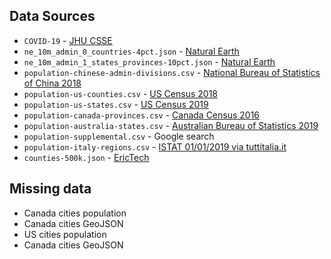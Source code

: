 ## Data Sources

* `COVID-19` - [JHU CSSE](https://github.com/CSSEGISandData/COVID-19)
* `ne_10m_admin_0_countries-4pct.json` - [Natural Earth](https://www.naturalearthdata.com/downloads/10m-cultural-vectors/)
* `ne_10m_admin_1_states_provinces-10pct.json` - [Natural Earth](https://www.naturalearthdata.com/downloads/10m-cultural-vectors/)
* `population-chinese-admin-divisions.csv` - [National Bureau of Statistics of China 2018](http://data.stats.gov.cn/english/easyquery.htm?cn=E0103)
* `population-us-counties.csv` - [US Census 2018](https://www2.census.gov/programs-surveys/popest/tables/2010-2018/counties/totals/)
* `population-us-states.csv` - [US Census 2019](https://www2.census.gov/programs-surveys/popest/tables/2010-2019/state/detail/)
* `population-canada-provinces.csv` - [Canada Census 2016](https://www12.statcan.gc.ca/census-recensement/index-eng.cfm)
* `population-australia-states.csv` - [Australian Bureau of Statistics 2019](https://www.abs.gov.au/AUSSTATS/abs@.nsf/mf/3101.0)
* `population-supplemental.csv` - Google search
* `population-italy-regions.csv` - [ISTAT 01/01/2019 via tuttitalia.it](https://www.tuttitalia.it/regioni/)
* `counties-500k.json` - [EricTech](https://eric.clst.org/tech/usgeojson/)

## Missing data

* Canada cities population
* Canada cities GeoJSON
* US cities population
* Canada cities GeoJSON
